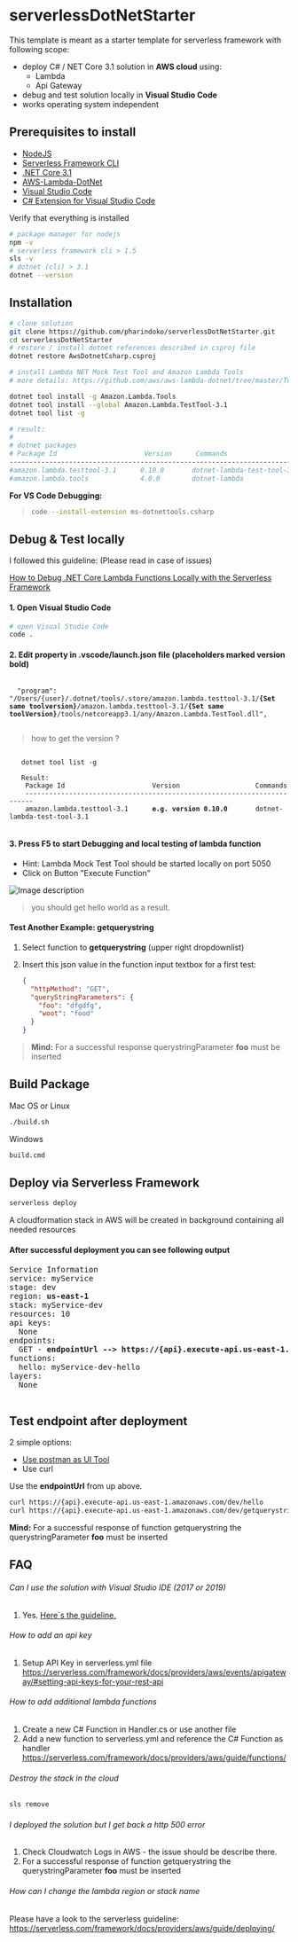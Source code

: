 # serverlessDotNetStarter

This template is meant as a starter template for serverless framework with following scope:

- deploy C# / NET Core 3.1 solution in **AWS cloud** using:
  - Lambda
  - Api Gateway
- debug and test solution locally in **Visual Studio Code**
- works operating system independent

## Prerequisites to install

- [NodeJS](https://nodejs.org/en/)
- [Serverless Framework CLI](https://serverless.com)
- [.NET Core 3.1](https://dotnet.microsoft.com/download/dotnet-core/3.1)
- [AWS-Lambda-DotNet](https://github.com/aws/aws-lambda-dotnet)
- [Visual Studio Code](https://code.visualstudio.com/)
- [C# Extension for Visual Studio Code](https://marketplace.visualstudio.com/items?itemName=ms-vscode.csharp)

Verify that everything is installed

```bash
# package manager for nodejs
npm -v
# serverless framework cli > 1.5
sls -v
# dotnet (cli) > 3.1
dotnet --version
```

## Installation

```bash
# clone solution
git clone https://github.com/pharindoko/serverlessDotNetStarter.git
cd serverlessDotNetStarter
# restore / install dotnet references described in csproj file
dotnet restore AwsDotnetCsharp.csproj

# install Lambda NET Mock Test Tool and Amazon Lambda Tools
# more details: https://github.com/aws/aws-lambda-dotnet/tree/master/Tools/LambdaTestTool

dotnet tool install -g Amazon.Lambda.Tools
dotnet tool install --global Amazon.Lambda.TestTool-3.1
dotnet tool list -g

# result:
#
# dotnet packages
# Package Id                      Version      Commands
------------------------------------------------------------------------
#amazon.lambda.testtool-3.1      0.10.0       dotnet-lambda-test-tool-3.1
#amazon.lambda.tools             4.0.0        dotnet-lambda
```

**For VS Code Debugging:**

> ```bash
> code --install-extension ms-dotnettools.csharp
> ```

## Debug & Test locally

I followed this guideline: (Please read in case of issues)

[How to Debug .NET Core Lambda Functions Locally with the Serverless Framework](https://itnext.io/how-to-debug-net-core-lambda-functions-locally-with-the-serverless-framework-dd1670bc22e2)

#### 1. Open Visual Studio Code

```bash
# open Visual Studio Code
code .
```

#### 2. Edit property in .vscode/launch.json file (placeholders marked version bold)

  <pre><code>
  "program": "/Users/{user}/.dotnet/tools/.store/amazon.lambda.testtool-3.1/<b>{Set same toolversion}</b>/amazon.lambda.testtool-3.1/<b>{Set same toolVersion}</b>/tools/netcoreapp3.1/any/Amazon.Lambda.TestTool.dll",
  </pre></code>

> how to get the version ?

  <pre><code>
   dotnet tool list -g

   Result:
    Package Id                      Version                   Commands                   
    ------------------------------------------------------------------------
    amazon.lambda.testtool-3.1      <b>e.g. version 0.10.0</b>       dotnet-lambda-test-tool-3.1
  </pre></code>

#### 3. Press **F5** to start Debugging and local testing of lambda function

- Hint: Lambda Mock Test Tool should be started locally on port 5050
- Click on Button "Execute Function"

![Image description](resources/images/lambda_test_tool.png)

> you should get hello world as a result.

#### Test Another Example: getquerystring

1. Select function to **getquerystring** (upper right dropdownlist)
2. Insert this json value in the function input textbox for a first test:


    ```json
    {
      "httpMethod": "GET",
      "queryStringParameters": {
        "foo": "dfgdfg",
        "woot": "food"
      }
    }
    ```

> **Mind:** For a successful response querystringParameter **foo** must be inserted

## Build Package

Mac OS or Linux

```bash
./build.sh
```

Windows

```bash
build.cmd
```

## Deploy via Serverless Framework

```bash
serverless deploy
```

A cloudformation stack in AWS will be created in background containing all needed resources

#### After successful deployment you can see following output

<pre>
Service Information
service: myService
stage: dev
region: <b>us-east-1</b>
stack: myService-dev
resources: 10
api keys:
  None
endpoints:
  GET - <b>endpointUrl --> https://{api}.execute-api.us-east-1.amazonaws.com/dev/hello</b>
functions:
  hello: myService-dev-hello
layers:
  None

</pre>

## Test endpoint after deployment

2 simple options:

- [Use postman as UI Tool](https://www.getpostman.com/)
- Use curl

Use the **endpointUrl** from up above.

```bash
curl https://{api}.execute-api.us-east-1.amazonaws.com/dev/hello
curl https://{api}.execute-api.us-east-1.amazonaws.com/dev/getquerystring?foo=test
```

**Mind:** For a successful response of function getquerystring the querystringParameter **foo** must be inserted

## FAQ

###### Can I use the solution with Visual Studio IDE (2017 or 2019)

1. Yes. [Here`s the guideline.](https://github.com/aws/aws-lambda-dotnet/tree/master/Tools/LambdaTestTool#configure-for-visual-studio)

###### How to add an api key

1. Setup API Key in serverless.yml file
   https://serverless.com/framework/docs/providers/aws/events/apigateway/#setting-api-keys-for-your-rest-api

###### How to add additional lambda functions

1. Create a new C# Function in Handler.cs or use another file
2. Add a new function to serverless.yml and reference the C# Function as handler
   https://serverless.com/framework/docs/providers/aws/guide/functions/

###### Destroy the stack in the cloud

```bash
sls remove
```

###### I deployed the solution but I get back a http 500 error

1. Check Cloudwatch Logs in AWS - the issue should be describe there.
2. For a successful response of function getquerystring the querystringParameter **foo** must be inserted

###### How can I change the lambda region or stack name

Please have a look to the serverless guideline: https://serverless.com/framework/docs/providers/aws/guide/deploying/
